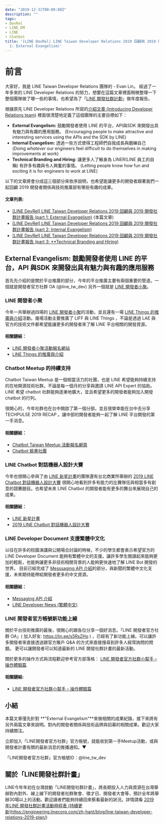 ```yaml
---
date: "2019-12-31T00:00:00Z"
description: ""
tags:
- DevRel
- LINE_DM
- LINE
- Chatbot
title: '[LINE DevRel] LINE Taiwan Developer Relations 2019 回顧與 2019 開發社群計畫報告 (part
  1: External Evangelism)'
---
```


<script async class="speakerdeck-embed" data-id="5e0fd8e4633d4fb892dd2ee930057642" data-ratio="1.77777777777778" src="//speakerdeck.com/assets/embed.js"></script>
# 前言

大家好，我是 LINE Taiwan Developer Relations 團隊的  - Evan Lin。 經過了一年多來的 LINE Developer Relations 的努力，想要在這篇文章裡面稍微整理一下整個團隊做了哪一些的事情，也希望為了「[LINE 開發社群計劃](https://engineering.linecorp.com/zh-hant/blog/line-taiwan-developer-relations-2019-plan/)」做年度報告。

根據原先 LINE Developer Relations 所寫的[介紹文章 (Introducing Developer Relations team)](https://engineering.linecorp.com/en/blog/introducing-developer-relations-team/) 裡面很清楚地定義了這個團隊的主要目標如下：

- **External Evangelism:** 鼓勵開發者使用 LINE 的平台，API與SDK 來開發出具有魅力與有趣的應用服務。 (Encouraging people to make attractive and interesting services using the APIs and the SDK by LINE) 
- **Internal Evangelism:** 透過一些方式使得工程師們自我成長與磨練自己 (Doing *whatever* our engineers feel difficult to do themselves in making improvements at work)
- **Technical Branding and Hiring:** 讓更多人了解身為 LINER(LINE 員工的自稱) 有許多有趣與令人興奮的事情。 (Letting people know how fun and exciting it is for engineers to work at LINE)

以下的文章將會分成這三個部分來依序說明，也希望能讓更多的開發者跟著我們一起回顧 2019 開發者關係與技術推廣部有哪些有趣的成果。

#### 文章列表:

- [[LINE DevRel] LINE Taiwan Developer Relations 2019 回顧與 2019 開發社群計畫報告 (part 1: External Evangelism)](https://www.evanlin.com/devrel-2019-1/) (本篇文章)
- [[LINE DevRel] LINE Taiwan Developer Relations 2019 回顧與 2019 開發社群計畫報告 (part 2: Internal Evangelism)](https://www.evanlin.com/devrel-2019-2/) 
- [[LINE DevRel] LINE Taiwan Developer Relations 2019 回顧與 2019 開發社群計畫報告 (part 3: **Technical Branding and Hiring)](https://www.evanlin.com/devrel-2019-3/)

##  **External Evangelism:** 鼓勵開發者使用 LINE 的平台，API 與SDK 來開發出具有魅力與有趣的應用服務

首先先介紹的是關於平台推廣的部分，今年的平台推廣主要有兩個重要的管道。一個就是開發者官方社群 OA (@line_tw_dev) 另外一個就是 [LINE 開發者小聚](https://linegroup.kktix.cc/)。



<script async class="speakerdeck-embed" data-slide="16" data-id="5e0fd8e4633d4fb892dd2ee930057642" data-ratio="1.77777777777778" src="//speakerdeck.com/assets/embed.js"></script>
### LINE 開發者小聚 

今年一共舉辦過四場的  [LINE 開發者小聚](https://linegroup.kktix.cc/)的活動，並且還有一場 [LINE Things 的推廣與介紹](https://linegroup.kktix.cc/events/20190531-linethings)活動。幾場活動主要推廣了 LIFF 與 LINE Things ，不論是透過 LAE 與官方的技術文件都希望能讓更多的開發者來了解 LINE 平台相關的開發資源。

#### 相關鏈結：

-  [LINE 開發者小聚活動報名網站](https://linegroup.kktix.cc/)
- [LINE Things 的推廣與介紹](https://linegroup.kktix.cc/events/20190531-linethings)

### Chatbot  Meetup 的持續支持

<script async class="speakerdeck-embed" data-slide="18" data-id="5e0fd8e4633d4fb892dd2ee930057642" data-ratio="1.77777777777778" src="//speakerdeck.com/assets/embed.js"></script>
Chatbot Taiwan Meetup 是一個相當活力的社團，也是 LINE 希望能夠持續支持的在地開源技術社群。不論是每一個月的分享與邀請 LINE API Expert 的協助。 LINE 希望 chatbot 社群能夠逐漸地擴大，並且希望更多的開發者能夠加入開發 chatbot 的行列。

很開心的，今年社群也在台中開啟了第一個分部。並且很榮幸能在台中去分享 TECHPULSE 2019 RECAP 。讓中部的開發者能夠一起了解 LINE 平台開發的第一手消息。

#### 相關鏈結：

- [Chatbot Taiwan Meetup 活動報名網頁](https://chatbots.kktix.cc/)
- [Chatbot 臉書社團](https://www.facebook.com/groups/chatbot.tw/)



### LINE Chatbot 對話機器人設計大賽

<script async class="speakerdeck-embed" data-slide="19" data-id="5e0fd8e4633d4fb892dd2ee930057642" data-ratio="1.77777777777778" src="//speakerdeck.com/assets/embed.js"></script>
今年也很開心參與了由 [LINE 新星計畫](https://protostar.line.me/)的團隊還有台北商業所舉辦的 [2019 LINE Chatbot 對話機器人設計大賽](https://www.chatbot2019.com/) 很開心地看到許多有能力的比賽隊伍與相當多有創意的競賽題目。也希望未來 LINE Chatbot 的開發者能有更多的舞台來展現自己的成果。

#### 相關鏈結：

- [LINE 新星計畫](https://protostar.line.me/)
-  [2019 LINE Chatbot 對話機器人設計大賽](https://www.chatbot2019.com/)


### LINE Developer Document 支援繁體中文化 

<script async class="speakerdeck-embed" data-slide="20" data-id="5e0fd8e4633d4fb892dd2ee930057642" data-ratio="1.77777777777778" src="//speakerdeck.com/assets/embed.js"></script>
以往在許多的校園演講與公開場合討論的時候，不少的學生都會表示希望官方的 LINE Developer Document 能夠有繁體中文的支援。讓許多學生閱讀起來能夠更加的輕鬆，也能夠讓更多非技術相關背景的人能夠更快速地了解 LINE Bot 開發的世界。 目前已經完成了 [Messsaging API 介紹](https://developers.line.biz/zh-hant/docs/messaging-api/overview/)的部分，與新聞的繁體中文化支援，未來期待能帶給開發者更多的中文資源。

#### 相關鏈結：

- [Messaging API 介紹](https://developers.line.biz/zh-hant/docs/messaging-api/overview/)
- [LINE Developer News (繁體中文)](https://developers.line.biz/zh-hant/news/)



### LINE 開發者官方帳號新功能上線

關於平台技術推廣的最後，很開心的跟各位分享一個好消息。「LINE 開發者官方社群 OA」( 加入好友: https://lin.ee/s5RsZHo ) ，已經有了新功能上線。可以讓許多開發者來直接透過跟官方賬戶 Q&A 的方式來直接搜尋到許多人經常詢問的問題。 更可以讓開發者可以知道最新的 LINE 開發社群計畫的最新活動。

關於更多的操作方式與流程歡迎參考官方部落格： [LINE 開發者官方社群小幫手 – 操作體驗篇](https://engineering.linecorp.com/zh-hant/blog/dev-helper-chatbot/)



#### 相關鏈結:

- [LINE 開發者官方社群小幫手 – 操作體驗篇](https://engineering.linecorp.com/zh-hant/blog/dev-helper-chatbot/)



## 小結

本篇文章僅先針對 **"External Evangelism"**來做相關的成果紀錄，接下來將有另外兩篇文章來說明。對內的開發者關係與技術品牌與招募的相關成果。歡迎大家持續關注。



立即加入「LINE開發者官方社群」官方帳號，就能收到第一手Meetup活動，或與開發者計畫有關的最新消息的推播通知。▼

「LINE開發者官方社群」官方帳號ID：@line_tw_dev

## 關於「LINE開發社群計畫」

LINE今年年初在台灣啟動「LINE開發社群計畫」，將長期投入人力與資源在台灣舉辦對內對外、線上線下的開發者社群聚會、徵才日、開發者大會等，預計全年將舉辦30場以上的活動。歡迎讀者們能夠持續回來察看最新的狀況。詳情請看 [2019 年LINE 開發社群計畫活動時程表 (持續更新)](https://engineering.linecorp.com/zh-hant/blog/line-taiwan-developer-relations-2019-plan/)https://engineering.linecorp.com/zh-hant/blog/line-taiwan-developer-relations-2019-plan/)